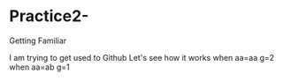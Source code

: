 # Practice2-
Getting Familiar

I am trying to get used to Github
Let's see how it works
when aa=aa g=2
when aa=ab g=1
